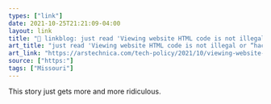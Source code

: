```yaml
---
types: ["link"]
date: 2021-10-25T21:21:09-04:00
layout: link
title: "🔗 linkblog: just read 'Viewing website HTML code is not illegal or “hacking,” prof. tells Missouri gov. | Ars Technica'"
art_title: "just read 'Viewing website HTML code is not illegal or “hacking,” prof. tells Missouri gov. | Ars Technica"
art_link: "https://arstechnica.com/tech-policy/2021/10/viewing-website-html-code-is-not-illegal-or-hacking-prof-tells-missouri-gov/"
source: ["https:"]
tags: ["Missouri"]
---
```

This story just gets more and more ridiculous.
